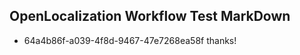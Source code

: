 ## OpenLocalization Workflow Test MarkDown
* 64a4b86f-a039-4f8d-9467-47e7268ea58f thanks!

<!--HONumber=Aug16_HO3-->


